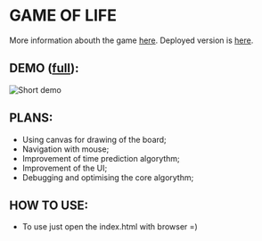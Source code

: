 # GAME OF LIFE
More information abouth the game [here](https://en.wikipedia.org/wiki/Conway%27s_Game_of_Life).
Deployed version is [here](https://megarohas.github.io/game_of_life/). 

## DEMO ([full](https://youtu.be/hnVd1vis9KM)):
![Short demo](https://s9.gifyu.com/images/SUKws.gif)

## PLANS:
- Using canvas for drawing of the board;
- Navigation with mouse;
- Improvement of time prediction algorythm;
- Improvement of the UI;
- Debugging and optimising the core algorythm;

## HOW TO USE:
- To use just open the index.html with browser =) 
